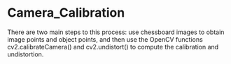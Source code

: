 # Camera_Calibration
There are two main steps to this process: use chessboard images to obtain image points and object points, and then use the OpenCV functions cv2.calibrateCamera() and cv2.undistort() to compute the calibration and undistortion.
<img src="">
